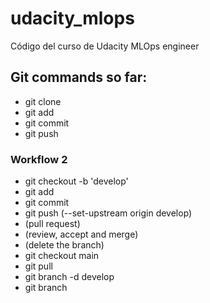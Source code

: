 # udacity_mlops
Código del curso de Udacity MLOps engineer

## Git commands so far:
* git clone
* git add
* git commit
* git push

### Workflow 2
* git checkout -b 'develop'
* git add
* git commit
* git push (--set-upstream origin develop)
* (pull request)
* (review, accept and merge)
* (delete the branch)
* git checkout main
* git pull
* git branch -d develop
* git branch
